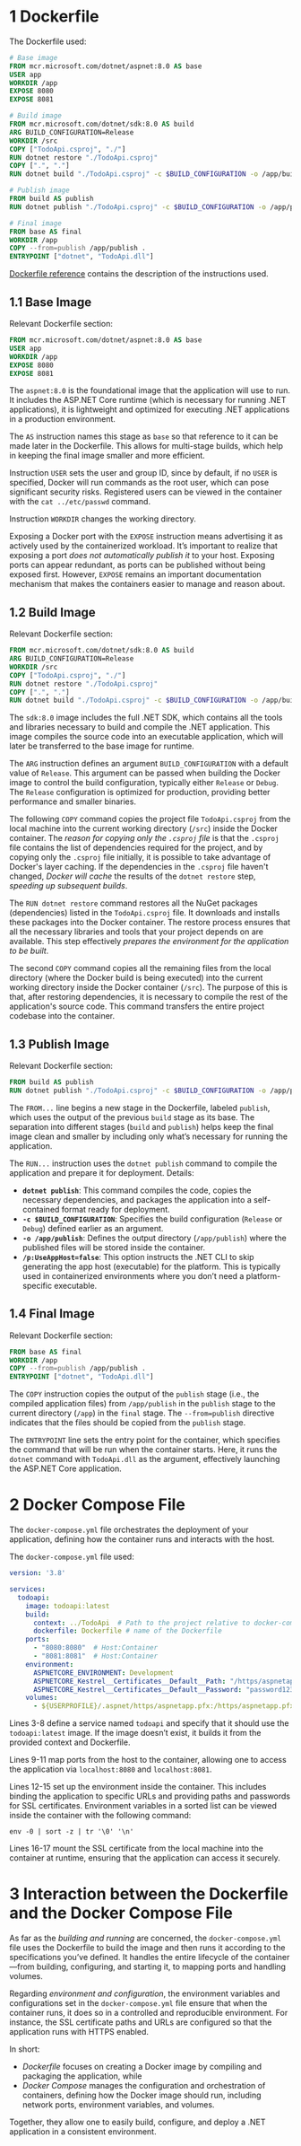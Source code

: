# 1 Dockerfile
The Dockerfile used:
```Dockerfile title:TodoApp/Dockerfile
# Base image
FROM mcr.microsoft.com/dotnet/aspnet:8.0 AS base
USER app
WORKDIR /app
EXPOSE 8080
EXPOSE 8081

# Build image
FROM mcr.microsoft.com/dotnet/sdk:8.0 AS build
ARG BUILD_CONFIGURATION=Release
WORKDIR /src
COPY ["TodoApi.csproj", "./"]
RUN dotnet restore "./TodoApi.csproj"
COPY [".", "."]
RUN dotnet build "./TodoApi.csproj" -c $BUILD_CONFIGURATION -o /app/build

# Publish image
FROM build AS publish
RUN dotnet publish "./TodoApi.csproj" -c $BUILD_CONFIGURATION -o /app/publish /p:UseAppHost=false

# Final image
FROM base AS final
WORKDIR /app
COPY --from=publish /app/publish .
ENTRYPOINT ["dotnet", "TodoApi.dll"]
```

[Dockerfile reference](https://docs.docker.com/reference/dockerfile/) contains the description of the instructions used.
## 1.1 Base Image
Relevant Dockerfile section:
```Dockerfile title:TodoApp/Dockerfile#1_BaseImage
FROM mcr.microsoft.com/dotnet/aspnet:8.0 AS base
USER app
WORKDIR /app
EXPOSE 8080
EXPOSE 8081
```

The `aspnet:8.0` is the foundational image that the application will use to run. It includes the ASP.NET Core runtime (which is necessary for running .NET applications), it is lightweight and optimized for executing .NET applications in a production environment.

The `AS` instruction names this stage as `base` so that reference to it can be made later in the Dockerfile. This allows for multi-stage builds, which help in keeping the final image smaller and more efficient.

Instruction `USER` sets the user and group ID, since by default, if no `USER` is specified, Docker will run commands as the root user, which can pose significant security risks. Registered users can be viewed in the container with the `cat ../etc/passwd` command. 

Instruction `WORKDIR` changes the working directory.

Exposing a Docker port with the `EXPOSE` instruction means advertising it as actively used by the containerized workload. It’s important to realize that exposing a port *does not automatically publish it* to your host. Exposing ports can appear redundant, as ports can be published without being exposed first. However, `EXPOSE` remains an important documentation mechanism that makes the containers easier to manage and reason about.
## 1.2 Build Image
Relevant Dockerfile section:
```Dockerfile title:TodoApp/Dockerfile#2-BuildImage
FROM mcr.microsoft.com/dotnet/sdk:8.0 AS build
ARG BUILD_CONFIGURATION=Release
WORKDIR /src
COPY ["TodoApi.csproj", "./"]
RUN dotnet restore "./TodoApi.csproj"
COPY [".", "."]
RUN dotnet build "./TodoApi.csproj" -c $BUILD_CONFIGURATION -o /app/build
```

The `sdk:8.0` image includes the full .NET SDK, which contains all the tools and libraries necessary to build and compile the .NET application. This image compiles the source code into an executable application, which will later be transferred to the base image for runtime.

The `ARG` instruction defines an argument `BUILD_CONFIGURATION` with a default value of `Release`. This argument can be passed when building the Docker image to control the build configuration, typically either `Release` or `Debug`. The `Release` configuration is optimized for production, providing better performance and smaller binaries.

The following `COPY` command copies the project file `TodoApi.csproj` from the local machine into the current working directory (`/src`) inside the Docker container. The *reason for copying only the `.csproj` file* is that the `.csproj` file contains the list of dependencies required for the project, and by copying only the `.csproj` file initially, it is possible to take advantage of Docker's layer caching. If the dependencies in the `.csproj` file haven't changed, *Docker will cache* the results of the `dotnet restore` step, *speeding up subsequent builds*.

The `RUN dotnet restore` command restores all the NuGet packages (dependencies) listed in the `TodoApi.csproj` file. It downloads and installs these packages into the Docker container. The restore process ensures that all the necessary libraries and tools that your project depends on are available. This step effectively *prepares the environment for the application to be built*.

The second `COPY` command copies all the remaining files from the local directory (where the Docker build is being executed) into the current working directory inside the Docker container (`/src`). The purpose of this is that, after restoring dependencies, it is necessary to compile the rest of the application's source code. This command transfers the entire project codebase into the container.
## 1.3 Publish Image
Relevant Dockerfile section:
```Dockerfile title:TodoApp/Dockerfile#3-PublishImage
FROM build AS publish
RUN dotnet publish "./TodoApi.csproj" -c $BUILD_CONFIGURATION -o /app/publish /p:UseAppHost=false
```

The `FROM...` line begins a new stage in the Dockerfile, labeled `publish`, which uses the output of the previous `build` stage as its base. The separation into different stages (`build` and `publish`) helps keep the final image clean and smaller by including only what’s necessary for running the application.

The `RUN...` instruction uses the `dotnet publish` command to compile the application and prepare it for deployment. Details:
- **`dotnet publish`**: This command compiles the code, copies the necessary dependencies, and packages the application into a self-contained format ready for deployment.
- **`-c $BUILD_CONFIGURATION`**: Specifies the build configuration (`Release` or `Debug`) defined earlier as an argument.
- **`-o /app/publish`**: Defines the output directory (`/app/publish`) where the published files will be stored inside the container.
- **`/p:UseAppHost=false`**: This option instructs the .NET CLI to skip generating the app host (executable) for the platform. This is typically used in containerized environments where you don’t need a platform-specific executable.
## 1.4 Final Image
Relevant Dockerfile section:
```Dockerfile title:TodoApp/Dockerfile#4-FinalImage
FROM base AS final
WORKDIR /app
COPY --from=publish /app/publish .
ENTRYPOINT ["dotnet", "TodoApi.dll"]
```

The `COPY` instruction copies the output of the `publish` stage (i.e., the compiled application files) from `/app/publish` in the `publish` stage to the current directory (`/app`) in the `final` stage. The `--from=publish` directive indicates that the files should be copied from the `publish` stage.

The `ENTRYPOINT` line sets the entry point for the container, which specifies the command that will be run when the container starts. Here, it runs the `dotnet` command with `TodoApi.dll` as the argument, effectively launching the ASP.NET Core application.

# 2 Docker Compose File
The `docker-compose.yml` file orchestrates the deployment of your application, defining how the container runs and interacts with the host.

The `docker-compose.yml` file used:
```yaml title:docker-compose.yml
version: '3.8'

services:
  todoapi:
    image: todoapi:latest
    build:
      context: ../TodoApi  # Path to the project relative to docker-compose.yml path
      dockerfile: Dockerfile # name of the Dockerfile
    ports:
      - "8080:8080"  # Host:Container
      - "8081:8081"  # Host:Container
    environment:
      ASPNETCORE_ENVIRONMENT: Development
      ASPNETCORE_Kestrel__Certificates__Default__Path: "/https/aspnetapp.pfx"
      ASPNETCORE_Kestrel__Certificates__Default__Password: "password123"
    volumes:
      - ${USERPROFILE}/.aspnet/https/aspnetapp.pfx:/https/aspnetapp.pfx
```

Lines 3-8 define a service named `todoapi` and specify that it should use the `todoapi:latest` image. If the image doesn’t exist, it builds it from the provided context and Dockerfile.

Lines 9-11 map ports from the host to the container, allowing one to access the application via `localhost:8080` and `localhost:8081`.

Lines 12-15 set up the environment inside the container. This includes binding the application to specific URLs and providing paths and passwords for SSL certificates. Environment variables in a sorted list can be viewed inside the container with the following command:
```shell title:env
env -0 | sort -z | tr '\0' '\n'
```

Lines 16-17 mount the SSL certificate from the local machine into the container at runtime, ensuring that the application can access it securely.
# 3 Interaction between the Dockerfile and the Docker Compose File
As far as the *building and running* are concerned, the `docker-compose.yml` file uses the Dockerfile to build the image and then runs it according to the specifications you’ve defined. It handles the entire lifecycle of the container—from building, configuring, and starting it, to mapping ports and handling volumes.

Regarding *environment and configuration*, the environment variables and configurations set in the `docker-compose.yml` file ensure that when the container runs, it does so in a controlled and reproducible environment. For instance, the SSL certificate paths and URLs are configured so that the application runs with HTTPS enabled.

In short:
- *Dockerfile* focuses on creating a Docker image by compiling and packaging the application, while
- *Docker Compose* manages the configuration and orchestration of containers, defining how the Docker image should run, including network ports, environment variables, and volumes.

Together, they allow one to easily build, configure, and deploy a .NET application in a consistent environment.